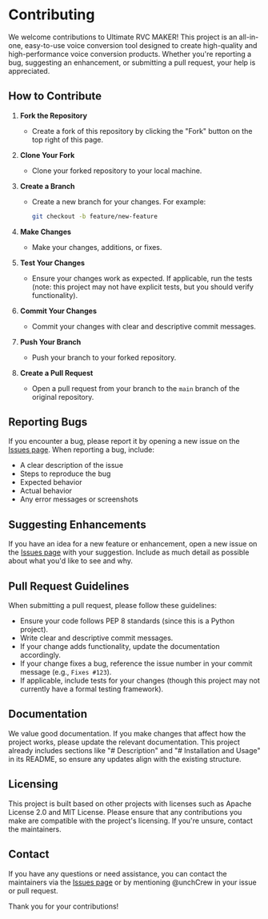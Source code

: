 # Contributing

We welcome contributions to Ultimate RVC MAKER! This project is an all-in-one, easy-to-use voice conversion tool designed to create high-quality and high-performance voice conversion products. Whether you're reporting a bug, suggesting an enhancement, or submitting a pull request, your help is appreciated.

## How to Contribute

1. **Fork the Repository**
   - Create a fork of this repository by clicking the "Fork" button on the top right of this page.

2. **Clone Your Fork**
   - Clone your forked repository to your local machine.

3. **Create a Branch**
   - Create a new branch for your changes. For example:
     ```bash
     git checkout -b feature/new-feature
     ```

4. **Make Changes**
   - Make your changes, additions, or fixes.

5. **Test Your Changes**
   - Ensure your changes work as expected. If applicable, run the tests (note: this project may not have explicit tests, but you should verify functionality).

6. **Commit Your Changes**
   - Commit your changes with clear and descriptive commit messages.

7. **Push Your Branch**
   - Push your branch to your forked repository.

8. **Create a Pull Request**
   - Open a pull request from your branch to the `main` branch of the original repository.

## Reporting Bugs

If you encounter a bug, please report it by opening a new issue on the [Issues page](https://github.com/unchCrew/RVC-MAKER/issues). When reporting a bug, include:

- A clear description of the issue
- Steps to reproduce the bug
- Expected behavior
- Actual behavior
- Any error messages or screenshots

## Suggesting Enhancements

If you have an idea for a new feature or enhancement, open a new issue on the [Issues page](https://github.com/unchCrew/RVC-MAKER/issues) with your suggestion. Include as much detail as possible about what you'd like to see and why.

## Pull Request Guidelines

When submitting a pull request, please follow these guidelines:

- Ensure your code follows PEP 8 standards (since this is a Python project).
- Write clear and descriptive commit messages.
- If your change adds functionality, update the documentation accordingly.
- If your change fixes a bug, reference the issue number in your commit message (e.g., `Fixes #123`).
- If applicable, include tests for your changes (though this project may not currently have a formal testing framework).

## Documentation

We value good documentation. If you make changes that affect how the project works, please update the relevant documentation. This project already includes sections like "# Description" and "# Installation and Usage" in its README, so ensure any updates align with the existing structure.

## Licensing

This project is built based on other projects with licenses such as Apache License 2.0 and MIT License. Please ensure that any contributions you make are compatible with the project's licensing. If you're unsure, contact the maintainers.

## Contact

If you have any questions or need assistance, you can contact the maintainers via the [Issues page](https://github.com/unchCrew/RVC-MAKER/issues) or by mentioning @unchCrew in your issue or pull request.

Thank you for your contributions!
